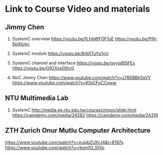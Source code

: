 # Link to Course Video and materials
## Jimmy Chen
1. SystemC overview
https://youtu.be/fLHpWFGF1uE
https://youtu.be/PiN-6pXiUec

2. SystemC module
https://youtu.be/8rbXTuYu1yU

3. SystemC channel and interface
https://youtu.be/gvyjs6ISFEs
https://youtu.be/G92Xsx0Stv0

4. NoC
Jimmy Chen
https://www.youtube.com/watch?v=z7B5BBkSsVY
https://www.youtube.com/watch?v=KfqCFpCCoww

## NTU Multimedia Lab
1. SystemC
http://media.ee.ntu.edu.tw/courses/msoc/slide.html
https://camdemy.com/media/24282
https://camdemy.com/media/24319


## ZTH Zurich Onur Mutlu Computer Architecture
https://www.youtube.com/watch?v=jnJpbZUKrJ4&t=8197s
https://www.youtube.com/watch?v=rksmfG_5fXo
